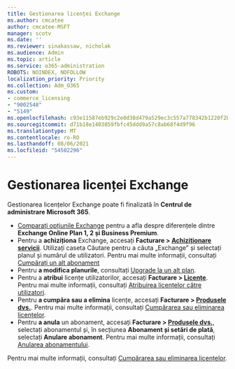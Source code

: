 ```yaml
---
title: Gestionarea licenței Exchange
ms.author: cmcatee
author: cmcatee-MSFT
manager: scotv
ms.date: ''
ms.reviewer: sinakassaw, nicholak
ms.audience: Admin
ms.topic: article
ms.service: o365-administration
ROBOTS: NOINDEX, NOFOLLOW
localization_priority: Priority
ms.collection: Adm_O365
ms.custom:
- commerce_licensing
- "9002548"
- "5149"
ms.openlocfilehash: c93e11587eb929c2e0d38d479a529ec3c557a778342b1220f2b430a7a08eaa09
ms.sourcegitcommit: d71b18e1403859fbfc45ddd9a57c8ab68f4d9f96
ms.translationtype: MT
ms.contentlocale: ro-RO
ms.lasthandoff: 08/06/2021
ms.locfileid: "54502296"
---
```

# <a name="exchange-license-management"></a>Gestionarea licenței Exchange

Gestionarea licențelor Exchange poate fi finalizată în **Centrul de administrare Microsoft 365**.

- [Comparați opțiunile Exchange](https://www.microsoft.com/microsoft-365/exchange/compare-microsoft-exchange-online-plans) pentru a afla despre diferențele dintre **Exchange Online Plan 1, 2 și Business Premium**.
- Pentru a **achiziționa** Exchange, accesați **Facturare > [Achiziționare servicii](https://go.microsoft.com/fwlink/p/?linkid=868433)**. Utilizați caseta Căutare pentru a căuta „Exchange” și selectați planul și numărul de utilizatori. Pentru mai multe informații, consultați [Cumpărați un alt abonament](/microsoft-365/commerce/try-or-buy-microsoft-365#buy-a-different-subscription)
- Pentru **a modifica planurile**, consultați [Upgrade la un alt plan](/microsoft-365/commerce/subscriptions/upgrade-to-different-plan).
- Pentru a **atribui** licențe utilizatorilor, accesați **Facturare > [Licențe](https://go.microsoft.com/fwlink/p/?linkid=842264)**. Pentru mai multe informații, consultați [Atribuirea licențelor către utilizatori](/microsoft-365/admin/manage/assign-licenses-to-users).
- Pentru **a cumpăra sau a elimina** licențe, accesați **Facturare > [Produsele dvs.](https://go.microsoft.com/fwlink/p/?linkid=842054)**. Pentru mai multe informații, consultați [Cumpărarea sau eliminarea licențelor](/microsoft-365/commerce/licenses/buy-licenses).
- Pentru **a anula** un abonament, accesați **Facturare > [Produsele dvs.](https://go.microsoft.com/fwlink/p/?linkid=842054)**, selectați abonamentul și, în secțiunea **Abonament și setări de plată**, selectați **Anulare abonament**. Pentru mai multe informații, consultați [Anularea abonamentului](/microsoft-365/commerce/subscriptions/cancel-your-subscription).

Pentru mai multe informații, consultați [Cumpărarea sau eliminarea licențelor](/microsoft-365/commerce/licenses/buy-licenses).